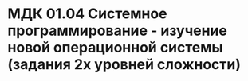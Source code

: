 # МДК 01.04 Системное программирование - изучение новой операционной системы (задания 2х уровней сложности)
